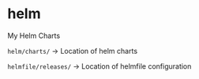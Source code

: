 # helm
My Helm Charts


`helm/charts/` -> Location of helm charts

`helmfile/releases/` -> Location of helmfile configuration
